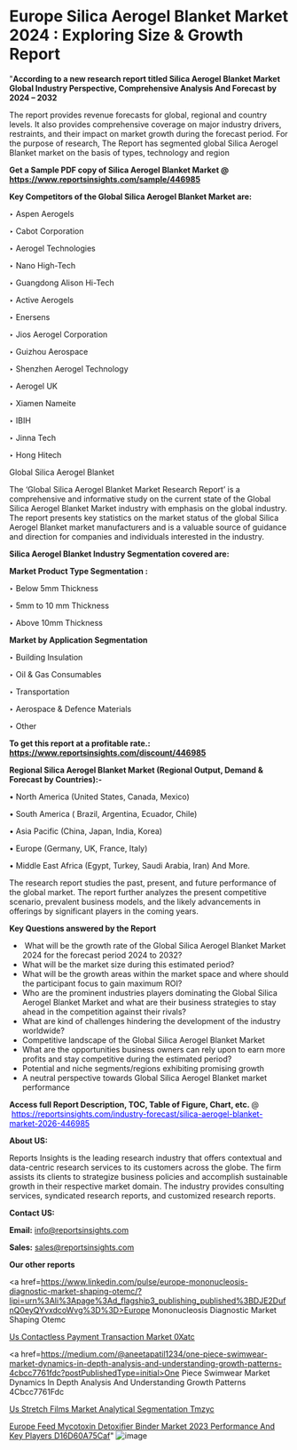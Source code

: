 # Europe Silica Aerogel Blanket Market 2024 : Exploring Size & Growth Report

"<strong>According to a new research report titled Silica Aerogel Blanket Market Global Industry Perspective, Comprehensive Analysis And Forecast by 2024 – 2032</strong>

The report provides revenue forecasts for global, regional and country levels. It also provides comprehensive coverage on major industry drivers, restraints, and their impact on market growth during the forecast period. For the purpose of research, The Report has segmented global Silica Aerogel Blanket market on the basis of types, technology and region

<strong>Get a Sample PDF copy of Silica Aerogel Blanket Market </strong><strong>@<a href=https://www.reportsinsights.com/sample/446985 style=color:#0000ff;> https://www.reportsinsights.com/sample/446985</a></strong></font>

<strong>Key Competitors of the Global Silica Aerogel Blanket Market are:</strong>

‣ Aspen Aerogels

‣ Cabot Corporation

‣ Aerogel Technologies

‣ Nano High-Tech

‣ Guangdong Alison Hi-Tech

‣ Active Aerogels

‣ Enersens

‣ Jios Aerogel Corporation

‣ Guizhou Aerospace

‣ Shenzhen Aerogel Technology

‣ Aerogel UK

‣ Xiamen Nameite

‣ IBIH

‣ Jinna Tech

‣ Hong Hitech

Global Silica Aerogel Blanket

The ‘Global Silica Aerogel Blanket Market Research Report’ is a comprehensive and informative study on the current state of the Global Silica Aerogel Blanket Market industry with emphasis on the global industry. The report presents key statistics on the market status of the global Silica Aerogel Blanket market manufacturers and is a valuable source of guidance and direction for companies and individuals interested in the industry.

<strong>Silica Aerogel Blanket Industry Segmentation covered are:</strong>

<strong>Market Product Type Segmentation :</strong>

‣ Below 5mm Thickness

‣ 5mm to 10 mm Thickness

‣ Above 10mm Thickness

<strong>Market by Application Segmentation</strong>

‣ Building Insulation

‣ Oil & Gas Consumables

‣ Transportation

‣ Aerospace & Defence Materials

‣ Other

<strong>To get this report at a profitable rate.: <a href=https://www.reportsinsights.com/discount/446985 style=color:#0000ff;>https://www.reportsinsights.com/discount/446985</a></strong></font>

<strong>Regional Silica Aerogel Blanket Market (Regional Output, Demand &amp; Forecast by Countries):-</strong>

• North America (United States, Canada, Mexico)

• South America ( Brazil, Argentina, Ecuador, Chile)

• Asia Pacific (China, Japan, India, Korea)

• Europe (Germany, UK, France, Italy)

• Middle East Africa (Egypt, Turkey, Saudi Arabia, Iran) And More.

The research report studies the past, present, and future performance of the global market. The report further analyzes the present competitive scenario, prevalent business models, and the likely advancements in offerings by significant players in the coming years.

<strong>Key Questions answered by the Report</strong>
<ul>
  <li> What will be the growth rate of the Global Silica Aerogel Blanket Market 2024 for the forecast period 2024 to 2032?</li>
  <li>What will be the market size during this estimated period?</li>
  <li>What will be the growth areas within the market space and where should the participant focus to gain maximum ROI?</li>
  <li>Who are the prominent industries players dominating the Global Silica Aerogel Blanket Market and what are their business strategies to stay ahead in the competition against their rivals?</li>
  <li>What are kind of challenges hindering the development of the industry worldwide?</li>
  <li>Competitive landscape of the Global Silica Aerogel Blanket Market</li>
  <li>What are the opportunities business owners can rely upon to earn more profits and stay competitive during the estimated period?</li>
  <li>Potential and niche segments/regions exhibiting promising growth</li>
  <li>A neutral perspective towards Global Silica Aerogel Blanket market performance</li>
</ul>
<strong>Access full Report Description, TOC, Table of Figure, Chart, etc. </strong>@  <a href=https://reportsinsights.com/industry-forecast/silica-aerogel-blanket-market-2026-446985 style=color:#0000ff;>https://reportsinsights.com/industry-forecast/silica-aerogel-blanket-market-2026-446985</a></font>

<strong><strong>About US</strong>:</strong>

Reports Insights is the leading research industry that offers contextual and data-centric research services to its customers across the globe. The firm assists its clients to strategize business policies and accomplish sustainable growth in their respective market domain. The industry provides consulting services, syndicated research reports, and customized research reports.

<strong>Contact US:</strong>

<p class=""""><b>Email:</b> <a href=mailto:info@reportsinsights.com>info@reportsinsights.com</a></p>
<p class=""""><b>Sales:</b> <a href=mailto:sales@reportsinsights.com>sales@reportsinsights.com</a></p>

<strong>Our other reports</strong>

<a href=https://www.linkedin.com/pulse/europe-mononucleosis-diagnostic-market-shaping-otemc/?lipi=urn%3Ali%3Apage%3Ad_flagship3_publishing_published%3BDJE2DufnQ0eyQYvxdcoWvg%3D%3D>Europe Mononucleosis Diagnostic Market Shaping Otemc</a>

<a href=https://www.linkedin.com/pulse/us-contactless-payment-transaction-market-0xatc/>Us Contactless Payment Transaction Market 0Xatc</a>

<a href=https://medium.com/@aneetapatil1234/one-piece-swimwear-market-dynamics-in-depth-analysis-and-understanding-growth-patterns-4cbcc7761fdc?postPublishedType=initial>One Piece Swimwear Market Dynamics In Depth Analysis And Understanding Growth Patterns 4Cbcc7761Fdc</a>

<a href=https://www.linkedin.com/pulse/us-stretch-films-market-analytical-segmentation-tmzyc/>Us Stretch Films Market Analytical Segmentation Tmzyc</a>

<a href=https://medium.com/@g65914336/europe-feed-mycotoxin-detoxifier-binder-market-2023-performance-and-key-players-d16d60a75caf>Europe Feed Mycotoxin Detoxifier Binder Market 2023 Performance And Key Players D16D60A75Caf</a>"
![image](https://github.com/daminid12/RImarketresearch/assets/158430485/b4775b58-6296-480a-abd9-d7985472801c)

